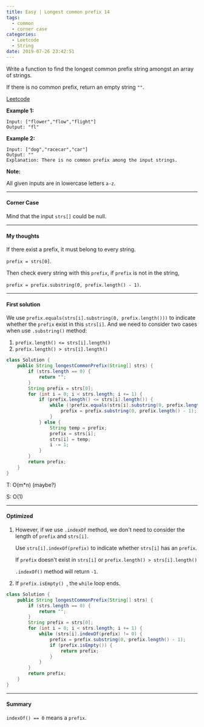 ```yaml
---
title: Easy | Longest common prefix 14
tags:
  - common
  - corner case
categories:
  - Leetcode
  - String
date: 2019-07-26 23:42:51
---
```


Write a function to find the longest common prefix string amongst an array of strings.

If there is no common prefix, return an empty string `""`.

[Leetcode](https://leetcode.com/problems/longest-common-prefix/)

<!--more-->

**Example 1:**

```
Input: ["flower","flow","flight"]
Output: "fl"
```

**Example 2:**

```
Input: ["dog","racecar","car"]
Output: ""
Explanation: There is no common prefix among the input strings.
```

**Note:**

All given inputs are in lowercase letters `a-z`.

---

#### Corner Case

Mind that the input `strs[]` could be null. 

---

#### My thoughts 

If there exist a prefix, it must belong to every string.

`prefix = strs[0]`.

Then check every string with this `prefix`, if `prefix` is not in the string,

`prefix = prefix.substring(0, prefix.length() - 1)`. 

---

#### First solution 

We use `prefix.equals(strs[i].substring(0, prefix.length()))` to indicate whether the `prefix` exist in this `strs[i]`. And we need to consider two cases when use `.substring()` method:

1. `prefix.length() <= strs[i].length()`
2. `prefix.length() > strs[i].length()`

```java
class Solution {
    public String longestCommonPrefix(String[] strs) {
        if (strs.length == 0) {
            return "";
        }
        String prefix = strs[0];
        for (int i = 0; i < strs.length; i += 1) {
            if (prefix.length() <= strs[i].length()) {
                while (!prefix.equals(strs[i].substring(0, prefix.length()))) {
                    prefix = prefix.substring(0, prefix.length() - 1);
                }
            } else {
                String temp = prefix;
                prefix = strs[i];
                strs[i] = temp;
                i -= 1;
            }
        }
        return prefix;
    }
}
```

T: O(m*n) (maybe?)

S: O(1)

---

#### Optimized 

1. However, if we use `.indexOf` method, we don't need to consider the length of `prefix` and `strs[i]`.

   Use `strs[i].indexOf(prefix)` to indicate whether `strs[i]` has an `prefix`.

   If `prefix` doesn't exist in `strs[i]` or `prefix.length() > strs[i].length()`

   `.indexOf()` method will return `-1`.

2. If `prefix.isEmpty() `, the `while` loop ends. 

```java
class Solution {
    public String longestCommonPrefix(String[] strs) {
        if (strs.length == 0) {
            return "";
        }
        String prefix = strs[0];
        for (int i = 0; i < strs.length; i += 1) {
            while (strs[i].indexOf(prefix) != 0) {
                prefix = prefix.substring(0, prefix.length() - 1);
                if (prefix.isEmpty()) {
                    return prefix;
                } 
            }
        }
        return prefix;
    }
}
```

---

#### Summary 

`indexOf() == 0` means a `prefix`.